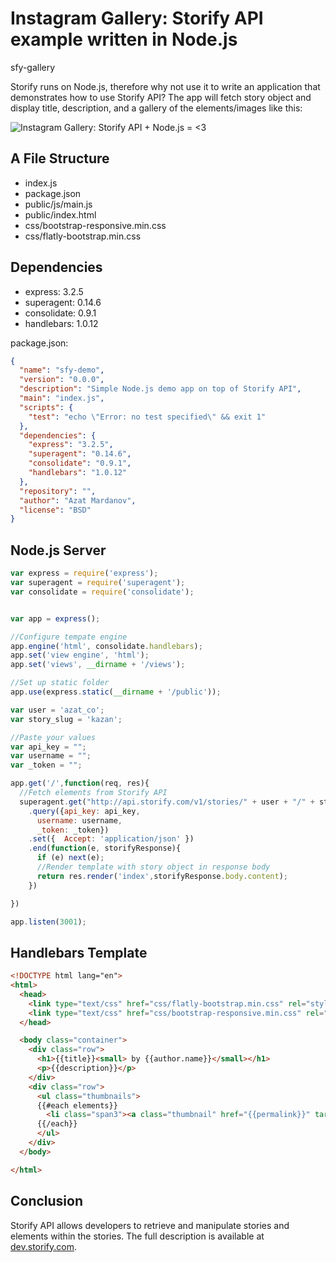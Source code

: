 

# Instagram Gallery: Storify API example written in Node.js

sfy-gallery

Storify runs on Node.js, therefore why not use it to write an application that demonstrates how to use Storify API? The app will fetch story object and display title, description, and a gallery of the elements/images like this:

![Instagram Gallery: Storify API + Node.js = <3 ](http://f.cl.ly/items/373q1v3u3Y3d3P1w1e0t/Screen%20Shot%202013-06-03%20at%2010.23.48%20AM.png)

## A File Structure 

- index.js
- package.json
- public/js/main.js
- public/index.html
- css/bootstrap-responsive.min.css
- css/flatly-bootstrap.min.css

## Dependencies

* express: 3.2.5
* superagent: 0.14.6
* consolidate: 0.9.1
* handlebars: 1.0.12

package.json:

```json
{
  "name": "sfy-demo",
  "version": "0.0.0",
  "description": "Simple Node.js demo app on top of Storify API",
  "main": "index.js",
  "scripts": {
    "test": "echo \"Error: no test specified\" && exit 1"
  },
  "dependencies": {
    "express": "3.2.5",
    "superagent": "0.14.6",
    "consolidate": "0.9.1",
    "handlebars": "1.0.12"
  },
  "repository": "",
  "author": "Azat Mardanov",
  "license": "BSD"
}

```
## Node.js Server

```javascript
var express = require('express');
var superagent = require('superagent');
var consolidate = require('consolidate');


var app = express();

//Configure tempate engine
app.engine('html', consolidate.handlebars);
app.set('view engine', 'html');
app.set('views', __dirname + '/views');

//Set up static folder
app.use(express.static(__dirname + '/public'));

var user = 'azat_co';
var story_slug = 'kazan';

//Paste your values
var api_key = "";
var username = "";
var _token = "";

app.get('/',function(req, res){
  //Fetch elements from Storify API
  superagent.get("http://api.storify.com/v1/stories/" + user + "/" + story_slug)
    .query({api_key: api_key,
      username: username,
      _token: _token})
    .set({  Accept: 'application/json' })
    .end(function(e, storifyResponse){
      if (e) next(e);
      //Render template with story object in response body     
      return res.render('index',storifyResponse.body.content);      
    })

})

app.listen(3001);
```

## Handlebars Template

```html
<!DOCTYPE html lang="en">
<html>
  <head>
    <link type="text/css" href="css/flatly-bootstrap.min.css" rel="stylesheet" />
    <link type="text/css" href="css/bootstrap-responsive.min.css" rel="stylesheet"/>
  </head>

  <body class="container">
    <div class="row">
      <h1>{{title}}<small> by {{author.name}}</small></h1>
      <p>{{description}}</p>
    </div>
    <div class="row">
      <ul class="thumbnails">
      {{#each elements}}
        <li class="span3"><a class="thumbnail" href="{{permalink}}" target="_blank"><img src="{{data.image.src}}" title="{{data.image.caption}}" /></a></li>
      {{/each}}
      </ul>
    </div>
  </body>

</html>
```
## Conclusion

Storify API allows developers to retrieve and manipulate stories and elements within the stories. The full description is available at [dev.storify.com](http://dev.storify.com).
